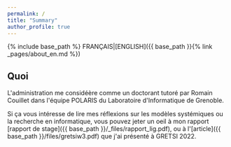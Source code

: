 ```yaml
---
permalink: /
title: "Summary"
author_profile: true
---
```

{% include base_path %}
FRANÇAIS|[ENGLISH]({{ base_path }}{% link _pages/about_en.md %})


## Quoi
L'administration me considéère comme un doctorant tutoré par Romain Couillet dans l'équipe POLARIS du Laboratoire d'Informatique de Grenoble. 

Si ça vous intéresse de lire mes réflexions sur les modèles systémiques ou la recherche en informatique, vous pouvez jeter un oeil à mon rapport [rapport de stage]({{ base_path }}/_files/rapport_lig.pdf), ou à l'[article]({{ base_path }}/files/gretsiw3.pdf) que j'ai présenté à GRETSI 2022.

<!--
Et puis aussi, si jamais l'un des thèmes suivants:
- Critique de la technologie et de la recherche scientifique
- Anthropologie et imaginaires de société
- Formalismes mathématiques pour appréhender les systèmes complexes
- Formes conviviales de prise de décisions et de transmission de savoirs
- Écologie et désastres industriels
- Tout un tas d'autres sujets, de la cliodynamique à la reproduction des fougères
vous intéresse, il y a peu de chance que ça me fasse pas super plaisir d'en discuter.


## Stage au LIG, depuis le 1er Octobre 2021
Je travaille sur deux objectifs en parallèle:
### Apprentissage automatique de dynamique de systèmes
* Objectif: À partir de données dynamiques (Ex: population, taille de la surface agricole utilisée, ...), tenter de faire apprendre les relations causales, interconnexions, fonctions qui lient ces variables (Ex: population étend la surface, surface par personne étend population).
* Moyen: Entraîner un Echo State Network (ESN) à prédire la séquence suivante de ces variables. Puis, observer au sein du réservoir de neurones que contient le réseau, quelles types de dynamiques, relations et paramètres ont été appris.
* Avancement: Au 12 Octobre, j'essaie déjà de comprendre comment fonctionne un ESN

### Compréhension de scénarios de dépassement consécutifs à l'anthropocène
* Objectif: Utiliser des modèles de type World3, HANDY ou la Théorie Structurelle Démographique pour nous aider à comprendre les dynamiques de l'anthropocène et envisager des solutions adaptées à la crise écologique
* Moyens: Implémentations simples de ces modèles, à usage pédagogique
* Avancement: Au 12 Octobre, je reprends pyworld3 pour implémenter les différents scénarios du rapport de Meadows (j'en suis au 3eme sur 12)

### À terme
La visée à terme serait de réunir ces objectifs en aprenant automatiquement les dynamiques de systèmes telles que celles de modèles type World3

### Qualités potentiellement appréciables
* Goût pour les problèmes compliqués et pluridisciplinaires
* Obstination de réaliser jusqu'au bout certains aspects de mon travail
* Propention à avoir un recul critique sur mon activité
* Ne craint pas les questions et idées absurdes

## Centre d'intérêts
* Apprentissage artificiel, dans ses aspects théoriques
* Écologie et études environnementales
* Réseaux Bayésiens, inférence et causalité
* Optimisation combinatoire, théorie des graphes
* Approches topologiques pour l'analyse de données

## Stage idéal
J'ai listé ici les critères qui me tenaient le plus à coeur dans la recherche de mon stage de fin d'étude. Il doit durer 6 mois et débuter dès que possible.

### Thème
* Apprentissage artificiel, dans ses aspects théoriques
* Propice aux réflexions métaphysiques: causalité, information, apprentissage, etc.
* Applications possibles en écologie & études environnementales

### Sujet
* Structuré: disposer d'une piste claire et d'un objectif
* Libre: pas completement dépendant de l'objectif, exploration possible
* Fondements théoriques et interprétations au centre du stage
* Une partie implémentation et application, de préférence avec quelques défis d'algorithmie, de préférence sans trop de calcul haute performance et de détails pratiques de code

### Laboratoire
* Une ville agréable et riche à découvrir, Toulouse, Lyon, Nancy, Grenoble
* Laboratoire accessible en vélo
* Travail en présentiel, avec quelque flexibilité
* Possibilités de travailler avec une certaine diversité de chercheurs, de rencontrer, de découvrir, d'aller à des conférences

### Divers
* Éviter d'être financé par des organisations louches (industries d'armement, finance, acquisition de données personelles, etc.) -->
